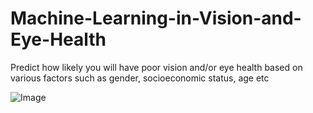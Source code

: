 # Machine-Learning-in-Vision-and-Eye-Health
Predict how likely you will have poor vision and/or eye health based on various factors such as gender, socioeconomic status, age etc

![Image](https://github.com/jiacheh4/files/eyeHealth.png)
